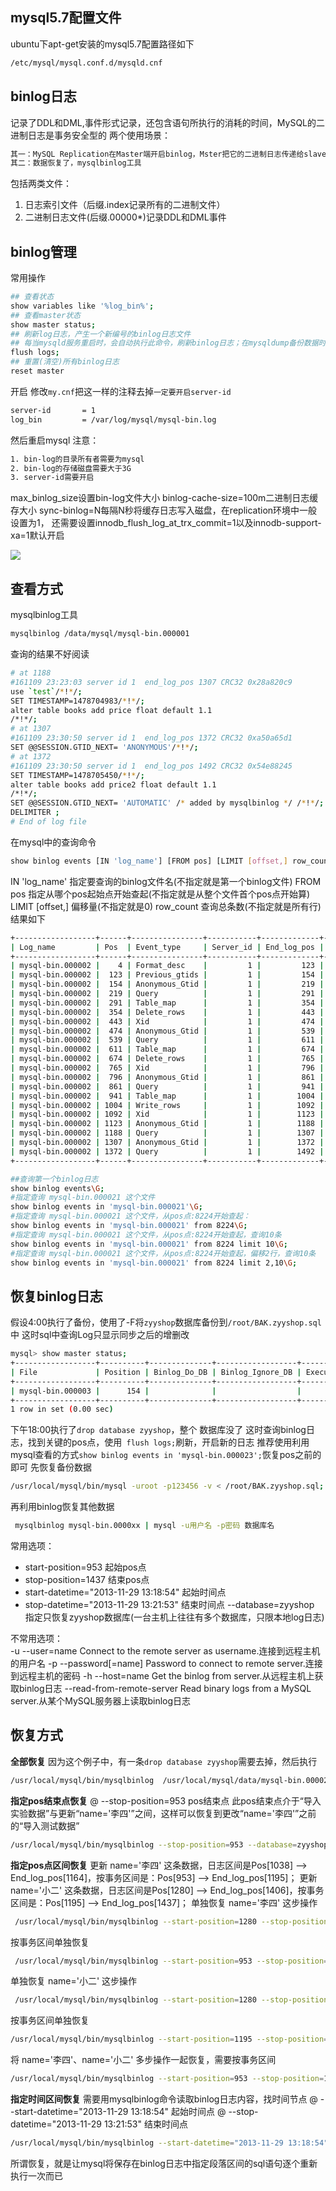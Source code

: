 ## mysql5.7配置文件
ubuntu下apt-get安装的mysql5.7配置路径如下

```bash
/etc/mysql/mysql.conf.d/mysqld.cnf
```

## binlog日志
记录了DDL和DML,事件形式记录，还包含语句所执行的消耗的时间，MySQL的二进制日志是事务安全型的
两个使用场景：

```bash
其一：MySQL Replication在Master端开启binlog，Mster把它的二进制日志传递给slaves来达到master-slave数据一致的目的
其二：数据恢复了，mysqlbinlog工具
```
包括两类文件：
1. 日志索引文件（后缀.index记录所有的二进制文件）
2. 二进制日志文件(后缀.00000*)记录DDL和DML事件

## binlog管理
常用操作

```bash
## 查看状态
show variables like '%log_bin%';
## 查看master状态
show master status;
## 刷新log日志，产生一个新编号的binlog日志文件
## 每当mysqld服务重启时，会自动执行此命令，刷新binlog日志；在mysqldump备份数据时加 -F 选项也会刷新binlog日志；
flush logs;
## 重置(清空)所有binlog日志
reset master
```

开启
修改`my.cnf`把这一样的注释去掉`一定要开启server-id`

```bash
server-id		= 1
log_bin			= /var/log/mysql/mysql-bin.log
```
然后重启mysql
注意：

```bash
1. bin-log的目录所有者需要为mysql
2. bin-log的存储磁盘需要大于3G
3. server-id需要开启
```
max_binlog_size设置bin-log文件大小
binlog-cache-size=100m二进制日志缓存大小
sync-binlog=N每隔N秒将缓存日志写入磁盘，在replication环境中一般设置为1，
还需要设置innodb_flush_log_at_trx_commit=1以及innodb-support-xa=1默认开启

![](http://www.linuxidc.com/upload/2014_09/140923193363491.png)


## 查看方式
mysqlbinlog工具

```bash
mysqlbinlog /data/mysql/mysql-bin.000001
```
查询的结果不好阅读

```bash
# at 1188
#161109 23:23:03 server id 1  end_log_pos 1307 CRC32 0x28a820c9         Query   thread_id=4     exec_time=0     error_code=0
use `test`/*!*/;
SET TIMESTAMP=1478704983/*!*/;
alter table books add price float default 1.1
/*!*/;
# at 1307
#161109 23:30:50 server id 1  end_log_pos 1372 CRC32 0xa50a65d1         Anonymous_GTID  last_committed=4        sequence_number=5
SET @@SESSION.GTID_NEXT= 'ANONYMOUS'/*!*/;
# at 1372
#161109 23:30:50 server id 1  end_log_pos 1492 CRC32 0x54e88245         Query   thread_id=4     exec_time=0     error_code=0
SET TIMESTAMP=1478705450/*!*/;
alter table books add price2 float default 1.1
/*!*/;
SET @@SESSION.GTID_NEXT= 'AUTOMATIC' /* added by mysqlbinlog */ /*!*/;
DELIMITER ;
# End of log file
```
在mysql中的查询命令

```bash
show binlog events [IN 'log_name'] [FROM pos] [LIMIT [offset,] row_count];
```
IN 'log_name'   指定要查询的binlog文件名(不指定就是第一个binlog文件)
FROM pos        指定从哪个pos起始点开始查起(不指定就是从整个文件首个pos点开始算)
LIMIT [offset,] 偏移量(不指定就是0)
row_count       查询总条数(不指定就是所有行)
结果如下

```bash
+------------------+------+----------------+-----------+-------------+------------------------------------------------------------+
| Log_name         | Pos  | Event_type     | Server_id | End_log_pos | Info                                                       |
+------------------+------+----------------+-----------+-------------+------------------------------------------------------------+
| mysql-bin.000002 |    4 | Format_desc    |         1 |         123 | Server ver: 5.7.11-0ubuntu6-log, Binlog ver: 4             |
| mysql-bin.000002 |  123 | Previous_gtids |         1 |         154 |                                                            |
| mysql-bin.000002 |  154 | Anonymous_Gtid |         1 |         219 | SET @@SESSION.GTID_NEXT= 'ANONYMOUS'                       |
| mysql-bin.000002 |  219 | Query          |         1 |         291 | BEGIN                                                      |
| mysql-bin.000002 |  291 | Table_map      |         1 |         354 | table_id: 108 (test.books)                                 |
| mysql-bin.000002 |  354 | Delete_rows    |         1 |         443 | table_id: 108 flags: STMT_END_F                            |
| mysql-bin.000002 |  443 | Xid            |         1 |         474 | COMMIT /* xid=12 */                                        |
| mysql-bin.000002 |  474 | Anonymous_Gtid |         1 |         539 | SET @@SESSION.GTID_NEXT= 'ANONYMOUS'                       |
| mysql-bin.000002 |  539 | Query          |         1 |         611 | BEGIN                                                      |
| mysql-bin.000002 |  611 | Table_map      |         1 |         674 | table_id: 108 (test.books)                                 |
| mysql-bin.000002 |  674 | Delete_rows    |         1 |         765 | table_id: 108 flags: STMT_END_F                            |
| mysql-bin.000002 |  765 | Xid            |         1 |         796 | COMMIT /* xid=13 */                                        |
| mysql-bin.000002 |  796 | Anonymous_Gtid |         1 |         861 | SET @@SESSION.GTID_NEXT= 'ANONYMOUS'                       |
| mysql-bin.000002 |  861 | Query          |         1 |         941 | BEGIN                                                      |
| mysql-bin.000002 |  941 | Table_map      |         1 |        1004 | table_id: 108 (test.books)                                 |
| mysql-bin.000002 | 1004 | Write_rows     |         1 |        1092 | table_id: 108 flags: STMT_END_F                            |
| mysql-bin.000002 | 1092 | Xid            |         1 |        1123 | COMMIT /* xid=15 */                                        |
| mysql-bin.000002 | 1123 | Anonymous_Gtid |         1 |        1188 | SET @@SESSION.GTID_NEXT= 'ANONYMOUS'                       |
| mysql-bin.000002 | 1188 | Query          |         1 |        1307 | use `test`; alter table books add price float default 1.1  |
| mysql-bin.000002 | 1307 | Anonymous_Gtid |         1 |        1372 | SET @@SESSION.GTID_NEXT= 'ANONYMOUS'                       |
| mysql-bin.000002 | 1372 | Query          |         1 |        1492 | use `test`; alter table books add price2 float default 1.1 |
+------------------+------+----------------+-----------+-------------+------------------------------------------------------------+
```

```bash
##查询第一个binlog日志
show binlog events\G;
#指定查询 mysql-bin.000021 这个文件
show binlog events in 'mysql-bin.000021'\G;
#指定查询 mysql-bin.000021 这个文件，从pos点:8224开始查起：
show binlog events in 'mysql-bin.000021' from 8224\G;
#指定查询 mysql-bin.000021 这个文件，从pos点:8224开始查起，查询10条
show binlog events in 'mysql-bin.000021' from 8224 limit 10\G;
#指定查询 mysql-bin.000021 这个文件，从pos点:8224开始查起，偏移2行，查询10条
show binlog events in 'mysql-bin.000021' from 8224 limit 2,10\G;
```

## 恢复binlog日志
假设4:00执行了备份，使用了-F将`zyyshop`数据库备份到`/root/BAK.zyyshop.sql`中
这时sql中查询Log只显示同步之后的增删改

```bash
mysql> show master status;
+------------------+----------+--------------+------------------+-------------------+
| File             | Position | Binlog_Do_DB | Binlog_Ignore_DB | Executed_Gtid_Set |
+------------------+----------+--------------+------------------+-------------------+
| mysql-bin.000003 |      154 |              |                  |                   |
+------------------+----------+--------------+------------------+-------------------+
1 row in set (0.00 sec)
```
下午18:00执行了`drop database zyyshop`，整个 数据库没了
这时查询binlog日志，找到关键的pos点，使用` flush logs;`刷新，开启新的日志
推荐使用利用mysql查看的方式`show binlog events in 'mysql-bin.000023';`恢复pos之前的即可
先恢复备份数据

```bash
/usr/local/mysql/bin/mysql -uroot -p123456 -v < /root/BAK.zyyshop.sql;
```
再利用binlog恢复其他数据

```bash
 mysqlbinlog mysql-bin.0000xx | mysql -u用户名 -p密码 数据库名
```
常用选项：
- start-position=953                   起始pos点
- stop-position=1437                   结束pos点
- start-datetime="2013-11-29 13:18:54" 起始时间点
- stop-datetime="2013-11-29 13:21:53"  结束时间点
--database=zyyshop                     指定只恢复zyyshop数据库(一台主机上往往有多个数据库，只限本地log日志)

不常用选项：    
-u --user=name              Connect to the remote server as username.连接到远程主机的用户名
-p --password[=name]        Password to connect to remote server.连接到远程主机的密码
-h --host=name              Get the binlog from server.从远程主机上获取binlog日志
--read-from-remote-server   Read binary logs from a MySQL server.从某个MySQL服务器上读取binlog日志
## 恢复方式
**全部恢复**
因为这个例子中，有一条`drop database zyyshop`需要去掉，然后执行

```bash
/usr/local/mysql/bin/mysqlbinlog  /usr/local/mysql/data/mysql-bin.000021 | /usr/local/mysql/bin/mysql -uroot -p123456 -v zyyshop 
```
**指定pos结束点恢复**
@ --stop-position=953 pos结束点
此pos结束点介于“导入实验数据”与更新“name='李四'”之间，这样可以恢复到更改“name='李四'”之前的“导入测试数据”

```bash
/usr/local/mysql/bin/mysqlbinlog --stop-position=953 --database=zyyshop /usr/local/mysql/data/mysql-bin.000023 | /usr/local/mysql/
```

**指定pos点区间恢复**
更新 name='李四' 这条数据，日志区间是Pos[1038] --> End_log_pos[1164]，按事务区间是：Pos[953] --> End_log_pos[1195]；
更新 name='小二' 这条数据，日志区间是Pos[1280] --> End_log_pos[1406]，按事务区间是：Pos[1195] --> End_log_pos[1437]；
单独恢复 name='李四' 这步操作

```bash
 /usr/local/mysql/bin/mysqlbinlog --start-position=1280 --stop-position=1406 --database=zyyshop  /usr/local/mysql/data/mysql-bin.000023 | /usr/local/mysql/bin/mysql -uroot -p123456 -v zyyshop
```
按事务区间单独恢复

```bash
 /usr/local/mysql/bin/mysqlbinlog --start-position=953 --stop-position=1195 --database=zyyshop  /usr/local/mysql/data/mysql-bin.000023 | /usr/local/mysql/bin/mysql -uroot -p123456 -v zyyshop
```
单独恢复 name='小二' 这步操作

```bash
 /usr/local/mysql/bin/mysqlbinlog --start-position=1280 --stop-position=1406 --database=zyyshop  /usr/local/mysql/data/mysql-bin.000023 | /usr/local/mysql/bin/mysql -uroot -p123456 -v zyyshop
```
按事务区间单独恢复

```bash
/usr/local/mysql/bin/mysqlbinlog --start-position=1195 --stop-position=1437 --database=zyyshop  /usr/local/mysql/data/mysql-bin.000023 | /usr/local/mysql/bin/mysql -uroot -p123456 -v zyyshop
```
将 name='李四'、name='小二' 多步操作一起恢复，需要按事务区间

```bash
/usr/local/mysql/bin/mysqlbinlog --start-position=953 --stop-position=1437 --database=zyyshop  /usr/local/mysql/data/mysql-bin.000023 | /usr/local/mysql/bin/mysql -uroot -p123456 -v zyyshop
```

**指定时间区间恢复**
需要用mysqlbinlog命令读取binlog日志内容，找时间节点
@ --start-datetime="2013-11-29 13:18:54"  起始时间点
@ --stop-datetime="2013-11-29 13:21:53"   结束时间点

```bash
/usr/local/mysql/bin/mysqlbinlog --start-datetime="2013-11-29 13:18:54" --stop-datetime="2013-11-29 13:21:53" --database=zyyshop /usr/local/mysql/data/mysql-bin.000021 | /usr/local/mysql/bin/mysql -uroot -p123456 -v zyyshop
```
所谓恢复，就是让mysql将保存在binlog日志中指定段落区间的sql语句逐个重新执行一次而已